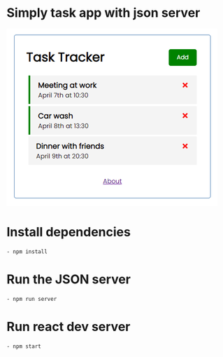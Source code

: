 # Simply task app with json server

![Alt text](https://github.com/LabJukka/Task_app_react/blob/main/View.PNG "Title")

# Install dependencies
    - npm install

# Run the JSON server
    - npm run server

# Run react dev server
    - npm start
